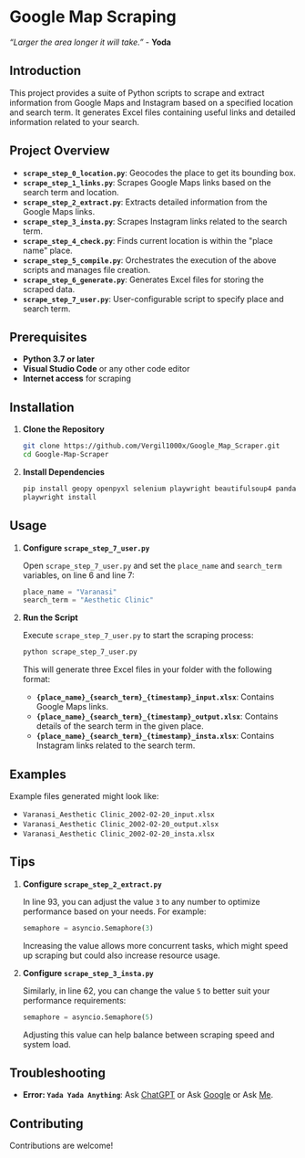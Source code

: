 # Google Map Scraping

*“Larger the area longer it will take.”* - **Yoda**

## Introduction

This project provides a suite of Python scripts to scrape and extract information from Google Maps and Instagram based on a specified location and search term. It generates Excel files containing useful links and detailed information related to your search.

## Project Overview

- **`scrape_step_0_location.py`**: Geocodes the place to get its bounding box.
- **`scrape_step_1_links.py`**: Scrapes Google Maps links based on the search term and location.
- **`scrape_step_2_extract.py`**: Extracts detailed information from the Google Maps links.
- **`scrape_step_3_insta.py`**: Scrapes Instagram links related to the search term.
- **`scrape_step_4_check.py`**: Finds current location is within the "place name" place.
- **`scrape_step_5_compile.py`**: Orchestrates the execution of the above scripts and manages file creation.
- **`scrape_step_6_generate.py`**: Generates Excel files for storing the scraped data.
- **`scrape_step_7_user.py`**: User-configurable script to specify place and search term.

## Prerequisites

- **Python 3.7 or later**
- **Visual Studio Code** or any other code editor
- **Internet access** for scraping

## Installation

1. **Clone the Repository**

   ```bash
   git clone https://github.com/Vergil1000x/Google_Map_Scraper.git
   cd Google-Map-Scraper
   ```

2. **Install Dependencies**

   ```bash
   pip install geopy openpyxl selenium playwright beautifulsoup4 pandas
   playwright install
   ```

## Usage

1. **Configure `scrape_step_7_user.py`**

   Open `scrape_step_7_user.py` and set the `place_name` and `search_term` variables, on line 6 and line 7:

   ```python
   place_name = "Varanasi"
   search_term = "Aesthetic Clinic"
   ```

2. **Run the Script**

   Execute `scrape_step_7_user.py` to start the scraping process:

   ```bash
   python scrape_step_7_user.py
   ```

   This will generate three Excel files in your folder with the following format:

   - **`{place_name}_{search_term}_{timestamp}_input.xlsx`**: Contains Google Maps links.
   - **`{place_name}_{search_term}_{timestamp}_output.xlsx`**: Contains details of the search term in the given place.
   - **`{place_name}_{search_term}_{timestamp}_insta.xlsx`**: Contains Instagram links related to the search term.

## Examples

Example files generated might look like:

- `Varanasi_Aesthetic Clinic_2002-02-20_input.xlsx`
- `Varanasi_Aesthetic Clinic_2002-02-20_output.xlsx`
- `Varanasi_Aesthetic Clinic_2002-02-20_insta.xlsx`

## Tips

1. **Configure `scrape_step_2_extract.py`**

   In line 93, you can adjust the value `3` to any number to optimize performance based on your needs. For example:

   ```python
   semaphore = asyncio.Semaphore(3)
   ```

   Increasing the value allows more concurrent tasks, which might speed up scraping but could also increase resource usage.

2. **Configure `scrape_step_3_insta.py`**

   Similarly, in line 62, you can change the value `5` to better suit your performance requirements:

   ```python
   semaphore = asyncio.Semaphore(5)
   ```

   Adjusting this value can help balance between scraping speed and system load.

## Troubleshooting

- **Error: `Yada Yada Anything`**: Ask [ChatGPT](https://chatgpt.com/) or Ask [Google](https://www.google.com/) or Ask [Me](mailto:koushikmallick1000@gmail.com).

## Contributing

Contributions are welcome!
